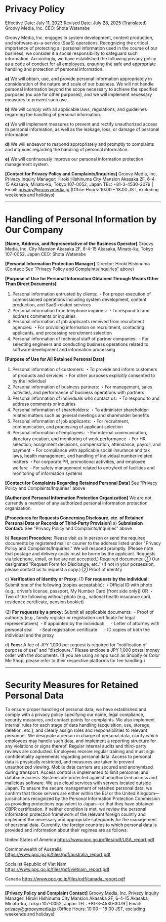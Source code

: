 # Privacy Policy

Effective Date: July 11, 2023
Revised Date: July 28, 2025 (Translated)
Groovy Media, Inc.
CEO: Shota Watanabe

Groovy Media, Inc. engages in system development, content production, and software-as-a-service (SaaS) operations. Recognizing the critical importance of protecting all personal information used in the course of our business, we consider it a social responsibility to safeguard such information. Accordingly, we have established the following privacy policy as a code of conduct for all employees, ensuring the safe and appropriate handling and protection of personal information.

**a)** We will obtain, use, and provide personal information appropriately in consideration of the nature and scale of our business. We will not handle personal information beyond the scope necessary to achieve the specified purposes (no use for other purposes), and we will implement necessary measures to prevent such use.

**b)** We will comply with all applicable laws, regulations, and guidelines regarding the handling of personal information.

**c)** We will implement measures to prevent and rectify unauthorized access to personal information, as well as the leakage, loss, or damage of personal information.

**d)** We will endeavor to respond appropriately and promptly to complaints and inquiries regarding the handling of personal information.

**e)** We will continuously improve our personal information protection management system.

**\[Contact for Privacy Policy and Complaints/Inquiries]**
Groovy Media, Inc.
Privacy Inquiry Manager: Hiroki Hishinuma
City Mansion Akasaka 2F, 6-4-15 Akasaka, Minato-ku, Tokyo 107-0052, Japan
TEL: +81-3-4530-3079 | Email: [privacy@groovymedia.jp](mailto:privacy@groovymedia.jp)
(Office Hours: 10:00 – 18:00 JST, excluding weekends and holidays)

---

# Handling of Personal Information by Our Company

**\[Name, Address, and Representative of the Business Operator]**
Groovy Media, Inc.
City Mansion Akasaka 2F, 6-4-15 Akasaka, Minato-ku, Tokyo 107-0052, Japan
CEO: Shota Watanabe

**\[Personal Information Protection Manager]**
Director: Hiroki Hishinuma (Contact: See "Privacy Policy and Complaints/Inquiries" above)

**\[Purpose of Use for Personal Information Obtained Through Means Other Than Direct Documents]**

1. Personal information entrusted by clients:
   ・For proper execution of commissioned operations including system development, content production, and SaaS-related services
2. Personal information from telephone inquiries:
   ・To respond to and address comments or inquiries
3. Personal information of job applicants received from recruitment agencies:
   ・For providing information on recruitment, contacting applicants, and processing recruitment selection
4. Personal information of technical staff of partner companies:
   ・For selecting engineers and conducting business operations related to software development and information processing

**\[Purpose of Use for All Retained Personal Data]**

1. Personal information of customers:
   ・To provide and inform customers of products and services
   ・For other purposes explicitly consented to by the individual
2. Personal information of business partners:
   ・For management, sales activities, and performance of business operations with partners
3. Personal information of individuals who contact us:
   ・To respond to and address comments or inquiries
4. Personal information of shareholders:
   ・To administer shareholder-related matters such as general meetings and shareholder benefits
5. Personal information of job applicants:
   ・For recruitment, communication, and processing of applicant selection
6. Personal information of employees:
   ・For internal communication, directory creation, and monitoring of work performance
   ・For HR selection, assignment decisions, compensation, attendance, payroll, and payment
   ・For compliance with applicable social insurance and tax laws, health management, and handling of individual number-related matters
   ・For corporate PR, promotional activities, and employee welfare
   ・For safety management related to entry/exit of facilities and monitoring of information systems

**\[Contact for Complaints Regarding Retained Personal Data]**
See "Privacy Policy and Complaints/Inquiries" above

**\[Authorized Personal Information Protection Organization]**
We are not currently a member of any authorized personal information protection organization.

**\[Procedures for Requests Concerning Disclosure, etc. of Retained Personal Data or Records of Third-Party Provision]**
a) **Submission Contact:**
See "Privacy Policy and Complaints/Inquiries" above

b) **Request Procedure:**
Please visit us in person or send the required documents by registered mail or courier to the address listed under "Privacy Policy and Complaints/Inquiries." We will respond promptly. (Please note that postage and delivery costs must be borne by the applicant. Requests via telephone, email, or fax are not accepted.)
Required documents:
① Our designated "Request Form for Disclosure, etc." (If not in your possession, please contact us to request a copy.)
② Proof of identity

c) **Verification of Identity or Proxy:**
(1) **For requests by the individual:**
Submit one of the following (copies acceptable):
・Official ID with photo (e.g., driver’s license, passport, My Number Card \[front side only])
OR
・Two of the following without photo (e.g., national health insurance card, residence certificate, pension booklet)

(2) **For requests by a proxy:**
Submit all applicable documents:
・Proof of authority (e.g., family register or registration certificate for legal representatives)
・If appointed by the individual:
　・Letter of attorney with personal seal
　・Seal registration certificate
　・ID copies of both the individual and the proxy

d) **Fees:**
A fee of JPY 1,000 per request is required for “notification of purpose of use” and “disclosure.” Please enclose a JPY 1,000 postal money order with the documents. (If you are using an app such as Shopify or Color Me Shop, please refer to their respective platforms for fee handling.)

---

# Security Measures for Retained Personal Data

To ensure proper handling of personal data, we have established and comply with a privacy policy specifying our name, legal compliance, security measures, and contact points for complaints.
We also implement internal rules for each stage of data handling (acquisition, use, storage, deletion, etc.), and clearly assign roles and responsibilities to relevant personnel.
We designate a person in charge of personal data, clarify which employees may handle such data, and implement a reporting structure for any violations or signs thereof. Regular internal audits and third-party reviews are conducted.
Employees receive regular training and must sign confidentiality agreements regarding personal data.
Access to personal data is physically restricted, and measures are taken to prevent unauthorized viewing. Mobile data carriers are secured and anonymized during transport.
Access control is implemented to limit personnel and database access. Systems are protected against unauthorized access and malicious software.
We use cloud services with servers located outside Japan. To ensure the secure management of retained personal data, we confirm that those servers are either within the EU or the United Kingdom—jurisdictions recognized by the Personal Information Protection Commission as providing protections equivalent to Japan—or that they have obtained CBPR certification. If neither condition is met, we review the personal information protection framework of the relevant foreign country and implement the necessary and appropriate safeguards for the management of personal data.
Currently, the foreign countries to which personal data is provided and information about their regimes are as follows:

United States of America
https://www.ppc.go.jp/files/pdf/USA_report.pdf

Commonwealth of Australia
https://www.ppc.go.jp/files/pdf/australia_report.pdf

Socialist Republic of Viet Nam
https://www.ppc.go.jp/files/pdf/vietnam_report.pdf

Canada
https://www.ppc.go.jp/files/pdf/canada_report.pdf

---

**\[Privacy Policy and Complaint Contact]**
Groovy Media, Inc.
Privacy Inquiry Manager: Hiroki Hishinuma
City Mansion Akasaka 2F, 6-4-15 Akasaka, Minato-ku, Tokyo 107-0052, Japan
TEL: +81-3-4530-3079 | Email: [privacy@groovymedia.jp](mailto:privacy@groovymedia.jp)
(Office Hours: 10:00 – 18:00 JST, excluding weekends and holidays)

